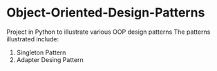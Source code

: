 # Object-Oriented-Design-Patterns
Project in Python to illustrate various OOP design patterns
The patterns illustrated include:
1. Singleton Pattern
2. Adapter Desing Pattern
